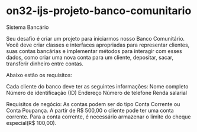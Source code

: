 # on32-ijs-projeto-banco-comunitario

Sistema Bancário 

Seu desafio é criar um projeto para iniciarmos nosso Banco Comunitário. Você deve criar classes e interfaces apropriadas para representar clientes, suas contas bancárias e implementar métodos para interagir com esses dados, como criar uma nova conta para um cliente, depositar, sacar, transferir dinheiro entre contas.

Abaixo estão os requisitos:

Cada cliente do banco deve ter as seguintes informações:
Nome completo
Número de identificação (ID)
Endereço
Número de telefone
Renda salarial 


Requisitos de negócio:
As contas podem ser do tipo Conta Corrente ou Conta Poupança.
A partir de R$ 500,00 o cliente pode ter uma conta corrente. 
Para a conta corrente, é necessário armazenar o limite do cheque especial(R$ 100,00).